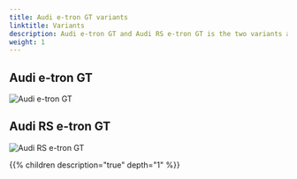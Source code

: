 ```yaml
---
title: Audi e-tron GT variants
linktitle: Variants
description: Audi e-tron GT and Audi RS e-tron GT is the two variants avaiable.
weight: 1
---
```


## Audi e-tron GT

![Audi e-tron GT](audi-e-trong-gt.jpg "Audi e-tron GT")



## Audi RS e-tron GT

![Audi RS e-tron GT](audi-rs-e-trong-gt.jpg "Audi RS e-tron GT")

{{% children description="true" depth="1" %}}
